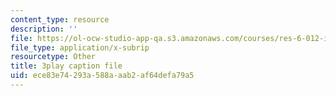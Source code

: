 ```yaml
---
content_type: resource
description: ''
file: https://ol-ocw-studio-app-qa.s3.amazonaws.com/courses/res-6-012-introduction-to-probability-spring-2018/ece83e74293a588aaab2af64defa79a5_sSWHT2kbkvc.vtt
file_type: application/x-subrip
resourcetype: Other
title: 3play caption file
uid: ece83e74-293a-588a-aab2-af64defa79a5
---
```

